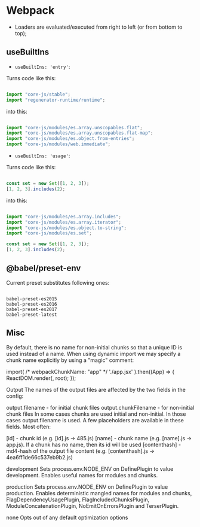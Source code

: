 # Webpack

- Loaders are evaluated/executed from right to left (or from bottom to top);

## useBuiltIns

- `useBuiltIns: 'entry'`:

Turns code like this:

```javascript

import "core-js/stable";
import "regenerator-runtime/runtime";

```

into this:

```javascript

import "core-js/modules/es.array.unscopables.flat";
import "core-js/modules/es.array.unscopables.flat-map";
import "core-js/modules/es.object.from-entries";
import "core-js/modules/web.immediate";

```

- `useBuiltIns: 'usage'`:

Turns code like this:

```javascript

const set = new Set([1, 2, 3]);
[1, 2, 3].includes(2);

```

into this:

```javascript

import "core-js/modules/es.array.includes";
import "core-js/modules/es.array.iterator";
import "core-js/modules/es.object.to-string";
import "core-js/modules/es.set";

const set = new Set([1, 2, 3]);
[1, 2, 3].includes(2);

```

## @babel/preset-env

Current preset substitutes following ones:

```

babel-preset-es2015
babel-preset-es2016
babel-preset-es2017
babel-preset-latest

```

## Misc

By default, there is no name for non-initial chunks so that a unique ID is used instead of a name. When using dynamic import we may specify a chunk name explicitly by using a "magic" comment:

import(
  /* webpackChunkName: "app" */
  './app.jsx'
).then((App) => {
  ReactDOM.render(<App />, root);
});


Output
The names of the output files are affected by the two fields in the config:

output.filename - for initial chunk files
output.chunkFilename - for non-initial chunk files
In some cases chunks are used initial and non-initial. In those cases output.filename is used.
A few placeholders are available in these fields. Most often:

[id] - chunk id (e.g. [id].js -> 485.js)
[name] - chunk name (e.g. [name].js -> app.js). If a chunk has no name, then its id will be used
[contenthash] - md4-hash of the output file content (e.g. [contenthash].js -> 4ea6ff1de66c537eb9b2.js)


development	Sets process.env.NODE_ENV on DefinePlugin to value development. Enables useful names for modules and chunks.

production	Sets process.env.NODE_ENV on DefinePlugin to value production. Enables deterministic mangled names for modules and chunks, FlagDependencyUsagePlugin, FlagIncludedChunksPlugin, ModuleConcatenationPlugin, NoEmitOnErrorsPlugin and TerserPlugin.

none	Opts out of any default optimization options


